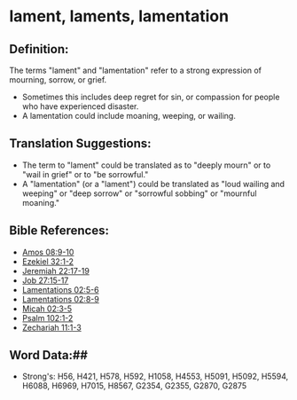 # lament, laments, lamentation #

## Definition: ##

The terms "lament" and "lamentation" refer to a strong expression of mourning, sorrow, or grief.

* Sometimes this includes deep regret for sin, or compassion for people who have experienced disaster.
* A lamentation could include moaning, weeping, or wailing.

## Translation Suggestions: ##

* The term to "lament" could be translated as to "deeply mourn" or to "wail in grief" or to "be sorrowful."
* A "lamentation" (or a "lament") could be translated as "loud wailing and weeping" or "deep sorrow" or "sorrowful sobbing" or "mournful moaning."

## Bible References: ##

* [Amos 08:9-10](rc://en/tn/help/amo/08/09)
* [Ezekiel 32:1-2](rc://en/tn/help/ezk/32/01)
* [Jeremiah 22:17-19](rc://en/tn/help/jer/22/17)
* [Job 27:15-17](rc://en/tn/help/job/27/15)
* [Lamentations 02:5-6](rc://en/tn/help/lam/02/05)
* [Lamentations 02:8-9](rc://en/tn/help/lam/02/08)
* [Micah 02:3-5](rc://en/tn/help/mic/02/03)
* [Psalm 102:1-2](rc://en/tn/help/psa/102/001)
* [Zechariah 11:1-3](rc://en/tn/help/zec/11/01)


## Word Data:##

* Strong's: H56, H421, H578, H592, H1058, H4553, H5091, H5092, H5594, H6088, H6969, H7015, H8567, G2354, G2355, G2870, G2875
